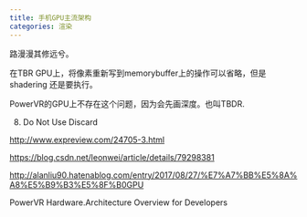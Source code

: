```yaml
---
title: 手机GPU主流架构
categories: 渲染
---
```

路漫漫其修远兮。

在TBR GPU上，将像素重新写到memorybuffer上的操作可以省略，但是shadering 还是要执行。

PowerVR的GPU上不存在这个问题，因为会先画深度。也叫TBDR.

8. Do Not Use Discard


http://www.expreview.com/24705-3.html

https://blog.csdn.net/leonwei/article/details/79298381

http://alanliu90.hatenablog.com/entry/2017/08/27/%E7%A7%BB%E5%8A%A8%E5%B9%B3%E5%8F%B0GPU

PowerVR Hardware.Architecture Overview for Developers

